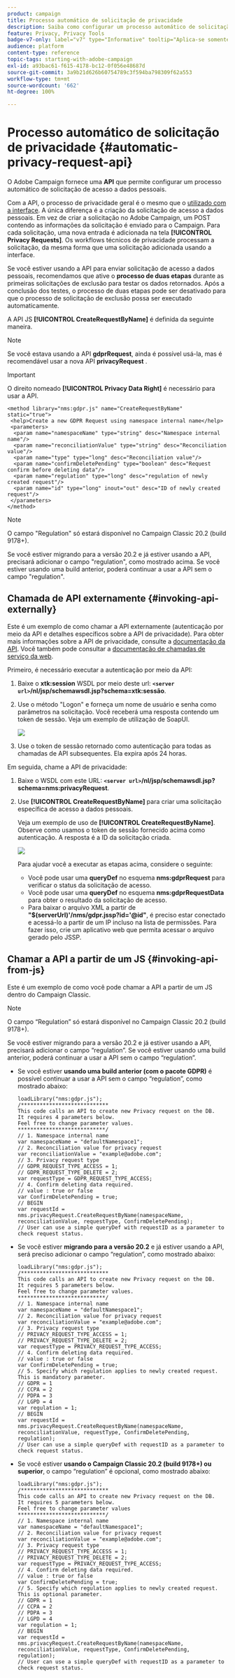 ```yaml
---
product: campaign
title: Processo automático de solicitação de privacidade
description: Saiba como configurar um processo automático de solicitação de privacidade
feature: Privacy, Privacy Tools
badge-v7-only: label="v7" type="Informative" tooltip="Aplica-se somente ao Campaign Classic v7"
audience: platform
content-type: reference
topic-tags: starting-with-adobe-campaign
exl-id: a93bac61-f615-4178-bc12-0f056e48687d
source-git-commit: 3a9b21d626b60754789c3f594ba798309f62a553
workflow-type: tm+mt
source-wordcount: '662'
ht-degree: 100%

---
```


# Processo automático de solicitação de privacidade {#automatic-privacy-request-api}



O Adobe Campaign fornece uma **API** que permite configurar um processo automático de solicitação de acesso a dados pessoais.

Com a API, o processo de privacidade geral é o mesmo que o [utilizado com a interface](privacy-requests-ui.md). A única diferença é a criação da solicitação de acesso a dados pessoais. Em vez de criar a solicitação no Adobe Campaign, um POST contendo as informações da solicitação é enviado para o Campaign. Para cada solicitação, uma nova entrada é adicionada na tela **[!UICONTROL Privacy Requests]**. Os workflows técnicos de privacidade processam a solicitação, da mesma forma que uma solicitação adicionada usando a interface.

Se você estiver usando a API para enviar solicitação de acesso a dados pessoais, recomendamos que ative o **processo de duas etapas** durante as primeiras solicitações de exclusão para testar os dados retornados. Após a conclusão dos testes, o processo de duas etapas pode ser desativado para que o processo de solicitação de exclusão possa ser executado automaticamente.

A API JS **[!UICONTROL CreateRequestByName]** é definida da seguinte maneira.

>[!NOTE]
>
>Se você estava usando a API **gdprRequest**, ainda é possível usá-la, mas é recomendável usar a nova API **privacyRequest** .

>[!IMPORTANT]
>
>O direito nomeado **[!UICONTROL Privacy Data Right]** é necessário para usar a API.

```
<method library="nms:gdpr.js" name="CreateRequestByName" static="true">
 <help>Create a new GDPR Request using namespace internal name</help>
 <parameters>
  <param name="namespaceName" type="string" desc="Namespace internal name"/>
  <param name="reconciliationValue" type="string" desc="Reconciliation value"/>
  <param name="type" type="long" desc="Reconciliation value"/>
  <param name="confirmDeletePending" type="boolean" desc="Request confirm before deleting data"/>
  <param name="regulation" type="long" desc="regulation of newly created request"/>
  <param name="id" type="long" inout="out" desc="ID of newly created request"/>
 </parameters>
</method>
```

>[!NOTE]
>
>O campo &quot;Regulation&quot; só estará disponível no Campaign Classic 20.2 (build 9178+).
>
>Se você estiver migrando para a versão 20.2 e já estiver usando a API, precisará adicionar o campo &quot;regulation&quot;, como mostrado acima. Se você estiver usando uma build anterior, poderá continuar a usar a API sem o campo &quot;regulation&quot;.

## Chamada de API externamente   {#invoking-api-externally}

Este é um exemplo de como chamar a API externamente (autenticação por meio da API e detalhes específicos sobre a API de privacidade). Para obter mais informações sobre a API de privacidade, consulte a [documentação da API](https://experienceleague.adobe.com/developer/campaign-api/api/s-nms-privacyRequest.html?lang=pt-BR). Você também pode consultar a [documentação de chamadas de serviço da web](../../configuration/using/web-service-calls.md).

Primeiro, é necessário executar a autenticação por meio da API:

1. Baixe o **xtk:session** WSDL por meio deste url: **`<server url>`/nl/jsp/schemawsdl.jsp?schema=xtk:sessão**.

1. Use o método &quot;Logon&quot; e forneça um nome de usuário e senha como parâmetros na solicitação. Você receberá uma resposta contendo um token de sessão. Veja um exemplo de utilização de SoapUI.

   ![](assets/do-not-localize/privacy-api.png)

1. Use o token de sessão retornado como autenticação para todas as chamadas de API subsequentes. Ela expira após 24 horas.

Em seguida, chame a API de privacidade:

1. Baixe o WSDL com este URL: **`<server url>`/nl/jsp/schemawsdl.jsp?schema=nms:privacyRequest**.

1. Use **[!UICONTROL CreateRequestByName]** para criar uma solicitação específica de acesso a dados pessoais.

   Veja um exemplo de uso de **[!UICONTROL CreateRequestByName]**. Observe como usamos o token de sessão fornecido acima como autenticação. A resposta é a ID da solicitação criada.

   ![](assets/do-not-localize/privacy-api-2.png)

   Para ajudar você a executar as etapas acima, considere o seguinte:

   * Você pode usar uma **queryDef** no esquema **nms:gdprRequest** para verificar o status da solicitação de acesso.
   * Você pode usar uma **queryDef** no esquema **nms:gdprRequestData** para obter o resultado da solicitação de acesso.
   * Para baixar o arquivo XML a partir de **&quot;$(serverUrl)&#39;/nms/gdpr.jssp?id=&#39;@id&quot;**, é preciso estar conectado e acessá-lo a partir de um IP incluso na lista de permissões. Para fazer isso, crie um aplicativo web que permita acessar o arquivo gerado pelo JSSP.

## Chamar a API a partir de um JS {#invoking-api-from-js}

Este é um exemplo de como você pode chamar a API a partir de um JS dentro do Campaign Classic.

>[!NOTE]
>
>O campo “Regulation” só estará disponível no Campaign Classic 20.2 (build 9178+).
>
>Se você estiver migrando para a versão 20.2 e já estiver usando a API, precisará adicionar o campo “regulation”. Se você estiver usando uma build anterior, poderá continuar a usar a API sem o campo “regulation”.

* Se você estiver **usando uma build anterior (com o pacote GDPR)** é possível continuar a usar a API sem o campo “regulation”, como mostrado abaixo:

  ```
  loadLibrary("nms:gdpr.js");
  /**************************** 
  This code calls an API to create new Privacy request on the DB.
  It requires 4 parameters below.
  Feel free to change parameter values.
  ****************************/
  // 1. Namespace internal name
  var namespaceName = "defaultNamespace1";
  // 2. Reconciliation value for privacy request
  var reconciliationValue = "example@adobe.com";
  // 3. Privacy request type
  // GDPR_REQUEST_TYPE_ACCESS = 1;
  // GDPR_REQUEST_TYPE_DELETE = 2;
  var requestType = GDPR_REQUEST_TYPE_ACCESS;
  // 4. Confirm deleting data required.
  // value : true or false
  var ConfirmDeletePending = true;
  // BEGIN
  var requestId = nms.privacyRequest.CreateRequestByName(namespaceName, reconciliationValue, requestType, ConfirmDeletePending);
  // User can use a simple queryDef with requestID as a parameter to check request status.
  ```

* Se você estiver **migrando para a versão 20.2** e já estiver usando a API, será preciso adicionar o campo “regulation”, como mostrado abaixo:

  ```
  loadLibrary("nms:gdpr.js");
  /**************************** 
  This code calls an API to create new Privacy request on the DB.
  It requires 5 parameters below.
  Feel free to change parameter values.
  ****************************/
  // 1. Namespace internal name
  var namespaceName = "defaultNamespace1";
  // 2. Reconciliation value for privacy request
  var reconciliationValue = "example@adobe.com";
  // 3. Privacy request type
  // PRIVACY_REQUEST_TYPE_ACCESS = 1;
  // PRIVACY_REQUEST_TYPE_DELETE = 2;
  var requestType = PRIVACY_REQUEST_TYPE_ACCESS;
  // 4. Confirm deleting data required.
  // value : true or false
  var ConfirmDeletePending = true;
  // 5. Specify which regulation applies to newly created request. This is mandatory parameter.
  // GDPR = 1
  // CCPA = 2
  // PDPA = 3
  // LGPD = 4
  var regulation = 1;
  // BEGIN
  var requestId = nms.privacyRequest.CreateRequestByName(namespaceName, reconciliationValue, requestType, ConfirmDeletePending, regulation);
  // User can use a simple queryDef with requestID as a parameter to check request status.
  ```

* Se você estiver **usando o Campaign Classic 20.2 (build 9178+) ou superior**, o campo “regulation” é opcional, como mostrado abaixo:

  ```
  loadLibrary("nms:gdpr.js");
  /**************************** 
  This code calls an API to create new Privacy request on the DB.
  It requires 5 parameters below.
  Feel free to change parameter values 
  ****************************/
  // 1. Namespace internal name
  var namespaceName = "defaultNamespace1";
  // 2. Reconciliation value for privacy request
  var reconciliationValue = "example@adobe.com";
  // 3. Privacy request type
  // PRIVACY_REQUEST_TYPE_ACCESS = 1;
  // PRIVACY_REQUEST_TYPE_DELETE = 2;
  var requestType = PRIVACY_REQUEST_TYPE_ACCESS;
  // 4. Confirm deleting data required.
  // value : true or false
  var ConfirmDeletePending = true;
  // 5. Specify which regulation applies to newly created request. This is optional parameter.
  // GDPR = 1
  // CCPA = 2
  // PDPA = 3
  // LGPD = 4
  var regulation = 1;
  // BEGIN
  var requestId = nms.privacyRequest.CreateRequestByName(namespaceName, reconciliationValue, requestType, ConfirmDeletePending, regulation);
  // User can use a simple queryDef with requestID as a parameter to check request status.
  ```
